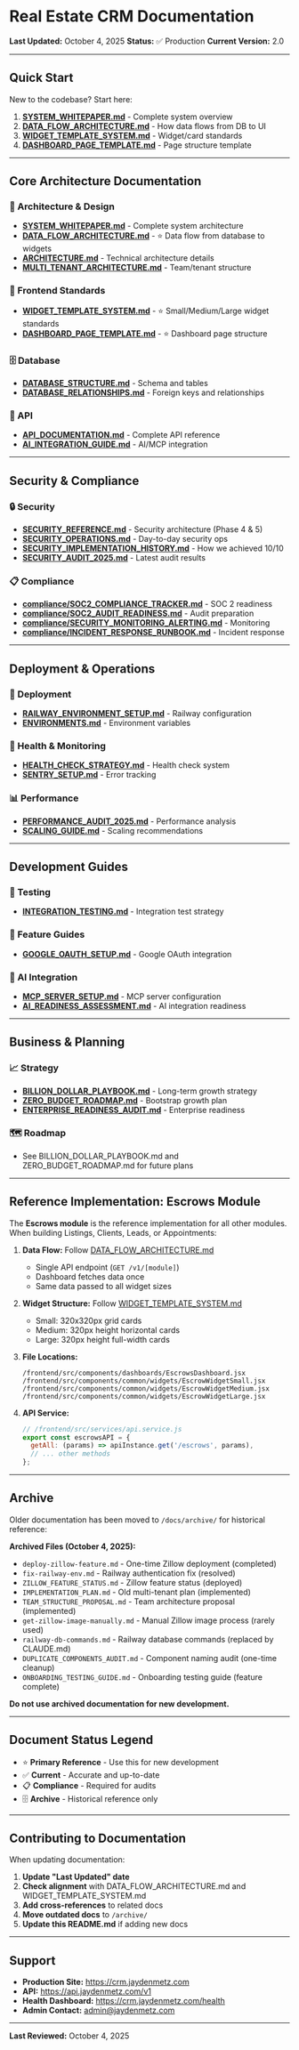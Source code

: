# Real Estate CRM Documentation

**Last Updated:** October 4, 2025
**Status:** ✅ Production
**Current Version:** 2.0

---

## Quick Start

New to the codebase? Start here:

1. **[SYSTEM_WHITEPAPER.md](SYSTEM_WHITEPAPER.md)** - Complete system overview
2. **[DATA_FLOW_ARCHITECTURE.md](DATA_FLOW_ARCHITECTURE.md)** - How data flows from DB to UI
3. **[WIDGET_TEMPLATE_SYSTEM.md](WIDGET_TEMPLATE_SYSTEM.md)** - Widget/card standards
4. **[DASHBOARD_PAGE_TEMPLATE.md](DASHBOARD_PAGE_TEMPLATE.md)** - Page structure template

---

## Core Architecture Documentation

### 📐 Architecture & Design
- **[SYSTEM_WHITEPAPER.md](SYSTEM_WHITEPAPER.md)** - Complete system architecture
- **[DATA_FLOW_ARCHITECTURE.md](DATA_FLOW_ARCHITECTURE.md)** - ⭐ Data flow from database to widgets
- **[ARCHITECTURE.md](ARCHITECTURE.md)** - Technical architecture details
- **[MULTI_TENANT_ARCHITECTURE.md](MULTI_TENANT_ARCHITECTURE.md)** - Team/tenant structure

### 🎨 Frontend Standards
- **[WIDGET_TEMPLATE_SYSTEM.md](WIDGET_TEMPLATE_SYSTEM.md)** - ⭐ Small/Medium/Large widget standards
- **[DASHBOARD_PAGE_TEMPLATE.md](DASHBOARD_PAGE_TEMPLATE.md)** - ⭐ Dashboard page structure

### 🗄️ Database
- **[DATABASE_STRUCTURE.md](DATABASE_STRUCTURE.md)** - Schema and tables
- **[DATABASE_RELATIONSHIPS.md](DATABASE_RELATIONSHIPS.md)** - Foreign keys and relationships

### 🔌 API
- **[API_DOCUMENTATION.md](API_DOCUMENTATION.md)** - Complete API reference
- **[AI_INTEGRATION_GUIDE.md](AI_INTEGRATION_GUIDE.md)** - AI/MCP integration

---

## Security & Compliance

### 🔒 Security
- **[SECURITY_REFERENCE.md](SECURITY_REFERENCE.md)** - Security architecture (Phase 4 & 5)
- **[SECURITY_OPERATIONS.md](SECURITY_OPERATIONS.md)** - Day-to-day security ops
- **[SECURITY_IMPLEMENTATION_HISTORY.md](SECURITY_IMPLEMENTATION_HISTORY.md)** - How we achieved 10/10
- **[SECURITY_AUDIT_2025.md](SECURITY_AUDIT_2025.md)** - Latest audit results

### 📋 Compliance
- **[compliance/SOC2_COMPLIANCE_TRACKER.md](compliance/SOC2_COMPLIANCE_TRACKER.md)** - SOC 2 readiness
- **[compliance/SOC2_AUDIT_READINESS.md](compliance/SOC2_AUDIT_READINESS.md)** - Audit preparation
- **[compliance/SECURITY_MONITORING_ALERTING.md](compliance/SECURITY_MONITORING_ALERTING.md)** - Monitoring
- **[compliance/INCIDENT_RESPONSE_RUNBOOK.md](compliance/INCIDENT_RESPONSE_RUNBOOK.md)** - Incident response

---

## Deployment & Operations

### 🚀 Deployment
- **[RAILWAY_ENVIRONMENT_SETUP.md](RAILWAY_ENVIRONMENT_SETUP.md)** - Railway configuration
- **[ENVIRONMENTS.md](ENVIRONMENTS.md)** - Environment variables

### 🏥 Health & Monitoring
- **[HEALTH_CHECK_STRATEGY.md](HEALTH_CHECK_STRATEGY.md)** - Health check system
- **[SENTRY_SETUP.md](SENTRY_SETUP.md)** - Error tracking

### 📊 Performance
- **[PERFORMANCE_AUDIT_2025.md](PERFORMANCE_AUDIT_2025.md)** - Performance analysis
- **[SCALING_GUIDE.md](SCALING_GUIDE.md)** - Scaling recommendations

---

## Development Guides

### 🧪 Testing
- **[INTEGRATION_TESTING.md](INTEGRATION_TESTING.md)** - Integration test strategy

### 🔧 Feature Guides
- **[GOOGLE_OAUTH_SETUP.md](GOOGLE_OAUTH_SETUP.md)** - Google OAuth integration

### 🤖 AI Integration
- **[MCP_SERVER_SETUP.md](MCP_SERVER_SETUP.md)** - MCP server configuration
- **[AI_READINESS_ASSESSMENT.md](AI_READINESS_ASSESSMENT.md)** - AI integration readiness

---

## Business & Planning

### 📈 Strategy
- **[BILLION_DOLLAR_PLAYBOOK.md](BILLION_DOLLAR_PLAYBOOK.md)** - Long-term growth strategy
- **[ZERO_BUDGET_ROADMAP.md](ZERO_BUDGET_ROADMAP.md)** - Bootstrap growth plan
- **[ENTERPRISE_READINESS_AUDIT.md](ENTERPRISE_READINESS_AUDIT.md)** - Enterprise readiness

### 🗺️ Roadmap
- See BILLION_DOLLAR_PLAYBOOK.md and ZERO_BUDGET_ROADMAP.md for future plans

---

## Reference Implementation: Escrows Module

The **Escrows module** is the reference implementation for all other modules. When building Listings, Clients, Leads, or Appointments:

1. **Data Flow:** Follow [DATA_FLOW_ARCHITECTURE.md](DATA_FLOW_ARCHITECTURE.md)
   - Single API endpoint (`GET /v1/[module]`)
   - Dashboard fetches data once
   - Same data passed to all widget sizes

2. **Widget Structure:** Follow [WIDGET_TEMPLATE_SYSTEM.md](WIDGET_TEMPLATE_SYSTEM.md)
   - Small: 320x320px grid cards
   - Medium: 320px height horizontal cards
   - Large: 320px height full-width cards

3. **File Locations:**
   ```
   /frontend/src/components/dashboards/EscrowsDashboard.jsx
   /frontend/src/components/common/widgets/EscrowWidgetSmall.jsx
   /frontend/src/components/common/widgets/EscrowWidgetMedium.jsx
   /frontend/src/components/common/widgets/EscrowWidgetLarge.jsx
   ```

4. **API Service:**
   ```javascript
   // /frontend/src/services/api.service.js
   export const escrowsAPI = {
     getAll: (params) => apiInstance.get('/escrows', params),
     // ... other methods
   };
   ```

---

## Archive

Older documentation has been moved to `/docs/archive/` for historical reference:

**Archived Files (October 4, 2025):**
- `deploy-zillow-feature.md` - One-time Zillow deployment (completed)
- `fix-railway-env.md` - Railway authentication fix (resolved)
- `ZILLOW_FEATURE_STATUS.md` - Zillow feature status (deployed)
- `IMPLEMENTATION_PLAN.md` - Old multi-tenant plan (implemented)
- `TEAM_STRUCTURE_PROPOSAL.md` - Team architecture proposal (implemented)
- `get-zillow-image-manually.md` - Manual Zillow image process (rarely used)
- `railway-db-commands.md` - Railway database commands (replaced by CLAUDE.md)
- `DUPLICATE_COMPONENTS_AUDIT.md` - Component naming audit (one-time cleanup)
- `ONBOARDING_TESTING_GUIDE.md` - Onboarding testing guide (feature complete)

**Do not use archived documentation for new development.**

---

## Document Status Legend

- ⭐ **Primary Reference** - Use this for new development
- ✅ **Current** - Accurate and up-to-date
- 📋 **Compliance** - Required for audits
- 🗄️ **Archive** - Historical reference only

---

## Contributing to Documentation

When updating documentation:

1. **Update "Last Updated" date**
2. **Check alignment** with DATA_FLOW_ARCHITECTURE.md and WIDGET_TEMPLATE_SYSTEM.md
3. **Add cross-references** to related docs
4. **Move outdated docs** to `/archive/`
5. **Update this README.md** if adding new docs

---

## Support

- **Production Site:** https://crm.jaydenmetz.com
- **API:** https://api.jaydenmetz.com/v1
- **Health Dashboard:** https://crm.jaydenmetz.com/health
- **Admin Contact:** admin@jaydenmetz.com

---

**Last Reviewed:** October 4, 2025
